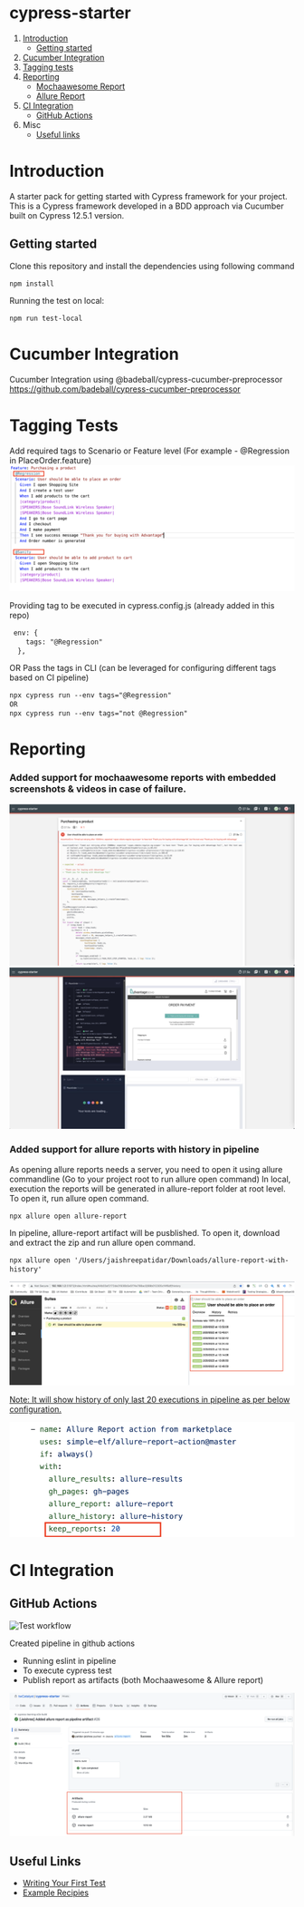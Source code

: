 # cypress-starter
1. [Introduction](#introduction)
   - [Getting started](#getting-started)
2. [Cucumber Integration](#cucumber-integration)
3. [Tagging tests](#tagging-tests)
4. [Reporting](#reporting)
   - [Mochaawesome Report](#added-support-for-mochaawesome-reports-with-embedded-screenshots--videos-in-case-of-failure)
   - [Allure Report](#added-support-for-allure-reports)
5. [CI Integration](#ci-integration)
   - [GitHub Actions](#github-actions)
4. Misc
   - [Useful links](#useful-links)

# Introduction

A starter pack for getting started with Cypress framework for your project.
This is a Cypress framework developed in a BDD approach via Cucumber built on Cypress 12.5.1 version.

## Getting started

Clone this repository and install the dependencies using following command
```
npm install
```

Running the test on local:
```
npm run test-local
```

# Cucumber Integration
Cucumber Integration using @badeball/cypress-cucumber-preprocessor 
https://github.com/badeball/cypress-cucumber-preprocessor

# Tagging Tests
Add required tags to Scenario or Feature level (For example - @Regression in PlaceOrder.feature)
![Tagging scenarios](README_images/Tagging_Scenarios.png?raw=true "Tagging Scenarios")

Providing tag to be executed in cypress.config.js (already added in this repo)
```
 env: {
    tags: "@Regression"
  },
```
OR 
Pass the tags in CLI (can be leveraged for configuring different tags based on CI pipeline)
```
npx cypress run --env tags="@Regression"
OR
npx cypress run --env tags="not @Regression"
```

# Reporting

### Added support for mochaawesome reports with embedded screenshots & videos in case of failure.
![Failure Report Page 1](README_images/FailureReport_Image1.png?raw=true "Failure Report Page 1")
![Failure Report Page 2](README_images/FailureReport_Image2.png?raw=true "Failure Report Page 2")

### Added support for allure reports with history in pipeline
As opening allure reports needs a server, you need to open it using allure commandline (Go to your project root to run allure open command)
In local, execution the reports will be generated in allure-report folder at root level. To open it, run allure open command.
```
npx allure open allure-report
```
In pipeline, allure-report artifact will be pusblished. To open it, download and extract the zip and run allure open command.
```
npx allure open '/Users/jaishreepatidar/Downloads/allure-report-with-history'
```
![Allure Report History](README_images/Allure_Report_History.png?raw=true "Allure Report History")

<ins>Note: It will show history of only last 20 executions in pipeline as per below configuration.</ins>

![Allure Report History Pipeline Configuration](README_images/GitHubActions_AllureReportConfiguration.png?raw=true "Allure Report History Pipeline Configuration")

# CI Integration

## GitHub Actions
![Test workflow](https://github.com/twCatalyst/cypress-starter/actions/workflows/ci.yml/badge.svg)

Created pipeline in github actions
- Running eslint in pipeline
- To execute cypress test
- Publish report as artifacts (both Mochaawesome & Allure report)

![Report Artifact](README_images/GitHub_Actions_Artifact.png?raw=true "Report Artifact")

## Useful Links

- [Writing Your First Test](https://docs.cypress.io/guides/getting-started/writing-your-first-test.html#Add-a-test-file)
- [Example Recipies](https://github.com/cypress-io/cypress-example-recipes)